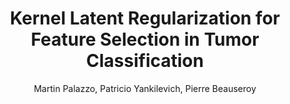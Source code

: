 ---
paperId: 31
author: Martin Palazzo, Patricio Yankilevich, Pierre Beauseroy
publicationauthor: Palazzo, M. et al.
title: Kernel Latent Regularization for Feature Selection in Tumor Classification
pitch: https://slideslive.com/38930523/kernel-latent-regularization-for-feature-selection-in-tumor-classification?ref=folder-55828
poster: Poster_Martin_Palazzo
alt: --
type: Poster
topic: Machine Learning
subtopic: Applications
link: 
conference: icml
year: 2020
tags: icml-2020
location: Virtual
---